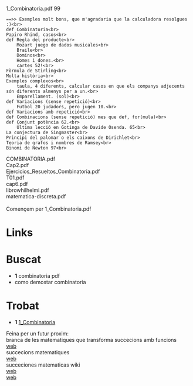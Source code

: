 
1\_Combinatoria.pdf	99<br>
<!-- http://matap.dmae.upm.es/WebpersonalBartolo/Probabilidad/1_Combinatoria.pdf -->
	==>> Exemples molt bons, que m'agradaria que la calculadora resolgues :)<br>
	def Combinatoria<br>
	Papiro Rhind, casos<br>
	def Regla del producte<br>
		Mozart juego de dados musicales<br>
		Braile<br>
		Dominos<br>
		Homes i dones.<br>
		cartes 52!<br>
	Fòrmula de Stirling<br>
	Molta història<br>
	Exemples complexos<br>
		taula, 4 diferents, calcular casos en que els companys adjecents són diferents almenys per a un.<br>
		Emparellament. (sol)<br>
	def Variacions (sense repetició)<br>
		Futbol 20 judadors, pero jugen 10.<br>
	def Variacions amb repetició<br>
	def Combinacions (sense repetició) mes que def, for(mula)<br>
	def Conjunt potència 62.<br>
		Última lecció en Gotinga de Davide Osenda. 65<br>
	La conjectura de Singmaster<br>
	Principi del palomar o els caixons de Dirichlet<br>
	Teoria de grafos i nombres de Ramsey<br>
	Binomi de Newton 97<br>


COMBINATORIA.pdf<br>
Cap2.pdf<br>
Ejercicios\_Resueltos\_Combinatoria.pdf<br>
T01.pdf<br>
cap6.pdf<br>
librowhilhelmi.pdf<br>
matematica-discreta.pdf<br>
<br>
Començem per 1\_Combinatoria.pdf<br>

# Links
Buscat
======
- __1__ combinatoria pdf
- como demostar combinatoria

Trobat
======
- __1__ [1\_Combinatoria](http://matap.dmae.upm.es/WebpersonalBartolo/Probabilidad/1_Combinatoria.pdf)

Feina per un futur proxim:<br>
branca de les matematiques que transforma succecions amb funcions<br>
	[web](https://ca.wikipedia.org/wiki/Categoria:An%C3%A0lisi_matem%C3%A0tica)<br>
succecions matematiques<br>
	[web](http://www.iescanpuig.com/ewccp/lib/exe/fetch.php?media=mnunez:tema_4_successions._progressions._matematica_mercantil_t_1r_bat_hs.pdf)<br>
succeciones matematicas wiki<br>
	[web](https://es.wikipedia.org/wiki/Sucesi%C3%B3n_matem%C3%A1tica)<br>
	[web](https://es.wikipedia.org/wiki/Serie_matem%C3%A1tica)<br>
